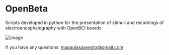 # OpenBeta
Scripts developed in python for the presentation of stimuli and recordings of electroencephalography with OpenBCI boards

![image](https://user-images.githubusercontent.com/50970099/188480273-3a614db7-576a-4521-8c2a-36115e62c076.png)


If you have any questions: mapaulasaavedra@gmail.com
